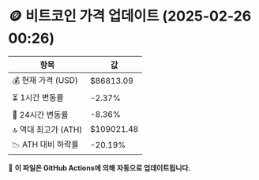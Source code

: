 # 🪙 비트코인 가격 업데이트 (2025-02-26 00:26)

| 항목                | 값 |
|--------------------|----------------|
| 💰 현재 가격 (USD) | $86813.09 |
| ⏳ 1시간 변동률    | -2.37% |
| 📆 24시간 변동률   | -8.36% |
| 🔝 역대 최고가 (ATH) | $109021.48 |
| 📉 ATH 대비 하락률 | -20.19% |

🔄 **이 파일은 GitHub Actions에 의해 자동으로 업데이트됩니다.**
